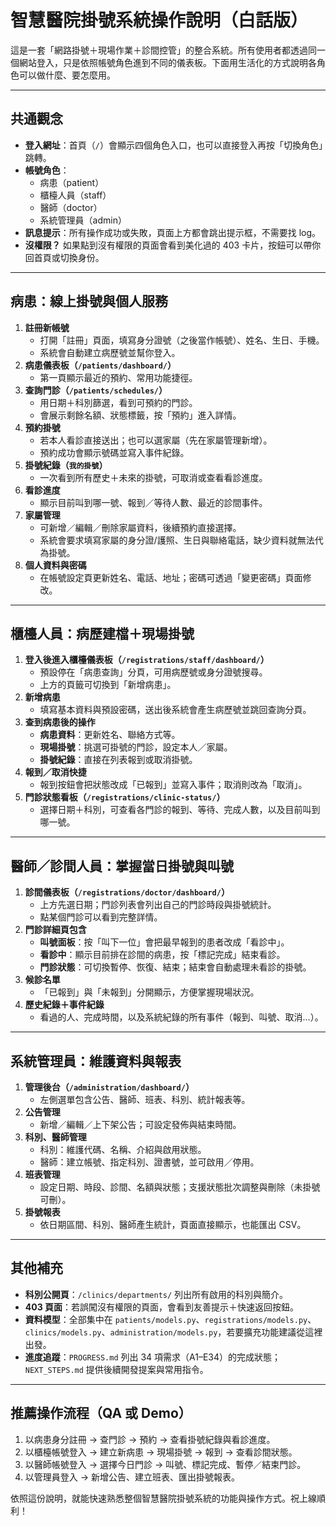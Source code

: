 # 智慧醫院掛號系統操作說明（白話版）

這是一套「網路掛號＋現場作業＋診間控管」的整合系統。所有使用者都透過同一個網站登入，只是依照帳號角色進到不同的儀表板。下面用生活化的方式說明各角色可以做什麼、要怎麼用。

---

## 共通觀念
- **登入網址**：首頁（`/`）會顯示四個角色入口，也可以直接登入再按「切換角色」跳轉。
- **帳號角色**：
  - 病患（patient）
  - 櫃檯人員（staff）
  - 醫師（doctor）
  - 系統管理員（admin）
- **訊息提示**：所有操作成功或失敗，頁面上方都會跳出提示框，不需要找 log。
- **沒權限？** 如果點到沒有權限的頁面會看到美化過的 403 卡片，按鈕可以帶你回首頁或切換身份。

---

## 病患：線上掛號與個人服務
1. **註冊新帳號**  
   - 打開「註冊」頁面，填寫身分證號（之後當作帳號）、姓名、生日、手機。  
   - 系統會自動建立病歷號並幫你登入。
2. **病患儀表板（`/patients/dashboard/`）**  
   - 第一頁顯示最近的預約、常用功能捷徑。
3. **查詢門診（`/patients/schedules/`）**  
   - 用日期＋科別篩選，看到可預約的門診。  
   - 會展示剩餘名額、狀態標籤，按「預約」進入詳情。
4. **預約掛號**  
   - 若本人看診直接送出；也可以選家屬（先在家屬管理新增）。  
   - 預約成功會顯示號碼並寫入事件紀錄。
5. **掛號紀錄（`我的掛號`）**  
   - 一次看到所有歷史＋未來的掛號，可取消或查看看診進度。
6. **看診進度**  
   - 顯示目前叫到哪一號、報到／等待人數、最近的診間事件。
7. **家屬管理**  
   - 可新增／編輯／刪除家屬資料，後續預約直接選擇。  
   - 系統會要求填寫家屬的身分證/護照、生日與聯絡電話，缺少資料就無法代為掛號。
8. **個人資料與密碼**  
   - 在帳號設定頁更新姓名、電話、地址；密碼可透過「變更密碼」頁面修改。

---

## 櫃檯人員：病歷建檔＋現場掛號
1. **登入後進入櫃檯儀表板（`/registrations/staff/dashboard/`）**  
   - 預設停在「病患查詢」分頁，可用病歷號或身分證號搜尋。  
   - 上方的頁籤可切換到「新增病患」。
2. **新增病患**  
   - 填寫基本資料與預設密碼，送出後系統會產生病歷號並跳回查詢分頁。
3. **查到病患後的操作**  
   - **病患資料**：更新姓名、聯絡方式等。  
   - **現場掛號**：挑選可掛號的門診，設定本人／家屬。  
   - **掛號紀錄**：直接在列表報到或取消掛號。
4. **報到／取消快捷**  
   - 報到按鈕會把狀態改成「已報到」並寫入事件；取消則改為「取消」。
5. **門診狀態看板（`/registrations/clinic-status/`）**  
   - 選擇日期＋科別，可查看各門診的報到、等待、完成人數，以及目前叫到哪一號。

---

## 醫師／診間人員：掌握當日掛號與叫號
1. **診間儀表板（`/registrations/doctor/dashboard/`）**  
   - 上方先選日期；門診列表會列出自己的門診時段與掛號統計。  
   - 點某個門診可以看到完整詳情。
2. **門診詳細頁包含**  
   - **叫號面板**：按「叫下一位」會把最早報到的患者改成「看診中」。  
   - **看診中**：顯示目前排在診間的病患，按「標記完成」結束看診。  
   - **門診狀態**：可切換暫停、恢復、結束；結束會自動處理未看診的掛號。
3. **候診名單**  
   - 「已報到」與「未報到」分開顯示，方便掌握現場狀況。
4. **歷史紀錄＋事件紀錄**  
   - 看過的人、完成時間，以及系統紀錄的所有事件（報到、叫號、取消…）。

---

## 系統管理員：維護資料與報表
1. **管理後台（`/administration/dashboard/`）**  
   - 左側選單包含公告、醫師、班表、科別、統計報表等。
2. **公告管理**  
   - 新增／編輯／上下架公告；可設定發佈與結束時間。
3. **科別、醫師管理**  
   - 科別：維護代碼、名稱、介紹與啟用狀態。  
   - 醫師：建立帳號、指定科別、證書號，並可啟用／停用。
4. **班表管理**  
   - 設定日期、時段、診間、名額與狀態；支援狀態批次調整與刪除（未掛號可刪）。
5. **掛號報表**  
   - 依日期區間、科別、醫師產生統計，頁面直接顯示，也能匯出 CSV。

---

## 其他補充
- **科別公開頁**：`/clinics/departments/` 列出所有啟用的科別與簡介。  
- **403 頁面**：若誤闖沒有權限的頁面，會看到友善提示＋快速返回按鈕。  
- **資料模型**：全部集中在 `patients/models.py`、`registrations/models.py`、`clinics/models.py`、`administration/models.py`，若要擴充功能建議從這裡出發。  
- **進度追蹤**：`PROGRESS.md` 列出 34 項需求（A1–E34）的完成狀態；`NEXT_STEPS.md` 提供後續開發提案與常用指令。

---

## 推薦操作流程（QA 或 Demo）
1. 以病患身分註冊 → 查門診 → 預約 → 查看掛號紀錄與看診進度。  
2. 以櫃檯帳號登入 → 建立新病患 → 現場掛號 → 報到 → 查看診間狀態。  
3. 以醫師帳號登入 → 選擇今日門診 → 叫號、標記完成、暫停／結束門診。  
4. 以管理員登入 → 新增公告、建立班表、匯出掛號報表。  

依照這份說明，就能快速熟悉整個智慧醫院掛號系統的功能與操作方式。祝上線順利！
